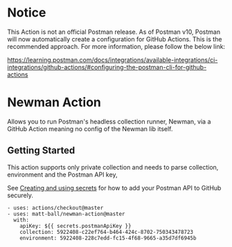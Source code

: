 # Notice

This Action is not an official Postman release. As of Postman v10, Postman will now automatically create a configuration for GitHub Actions. This is the recommended approach. For more information, please follow the below link:

https://learning.postman.com/docs/integrations/available-integrations/ci-integrations/github-actions/#configuring-the-postman-cli-for-github-actions

# Newman Action

Allows you to run Postman's headless collection runner, Newman, via a GitHub Action meaning no config of the Newman lib itself.

## Getting Started

This action supports only private collection and needs to parse collection, environment and the Postman API key,

See [Creating and using secrets](https://docs.github.com/en/free-pro-team@latest/actions/reference/encrypted-secrets#creating-encrypted-secrets-for-a-repository) for how to add your Postman API to GitHub securely.

```
- uses: actions/checkout@master
- uses: matt-ball/newman-action@master
  with:
    apiKey: ${{ secrets.postmanApiKey }}
    collection: 5922408-c22ef764-b464-424c-8702-750343478723
    environment: 5922408-228c7edd-fc15-4f68-9665-a35d7df6945b
```
